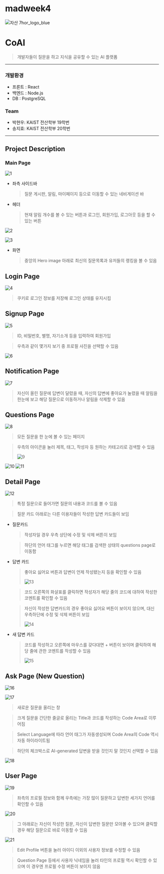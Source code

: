 # madweek4

![자산 7hor_logo_blue](https://github.com/estherjsong/madweek4/assets/40757981/16af10d3-7f6e-489a-864d-9f5fa4267a5e)


# CoAI

> 개발자들이 질문을 하고 지식을 공유할 수 있는 AI 플랫폼
> 

---

### 개발환경

- 프론트 : React
- 백엔드 : Node.js
- DB : PostgreSQL

### Team

- 박현우: KAIST 전산학부 19학번
- 송지효: KAIST 전산학부 20학번

---

## **Project Description**

### Main Page

![1](https://github.com/estherjsong/madweek4/assets/40757981/f13816f6-f59a-4d85-b7da-b7dbb660e35f)

- 좌측 사이드바
    
    > 질문 게시판, 알림, 마이페이지 등으로 이동할 수 있는 네비게이션 바
    > 
- 헤더
    
    > 현재 알림 개수를 볼 수 있는 버튼과 로그인, 회원가입, 로그아웃 등을 할 수 있는 버튼
    > 

![2](https://github.com/estherjsong/madweek4/assets/40757981/b74a0875-da71-403e-a09a-852978fb8ce1)

![3](https://github.com/estherjsong/madweek4/assets/40757981/bf1cc1c1-f4ad-421e-9b79-5911a8e4ac53)

- 화면
    
    > 중앙의 Hero image 아래로 최신의 질문목록과 유저들의 랭킹을 볼 수 있음
    > 
    

## **Login Page**
![4](https://github.com/estherjsong/madweek4/assets/40757981/3e153eb8-2b12-42eb-930e-35c398af54e3)


> 쿠키로 로그인 정보를 저장해 로그인 상태를 유지시킴
> 

## Signup Page

![5](https://github.com/estherjsong/madweek4/assets/40757981/c8d6afee-d9fc-42ba-8173-afdbd5215fac)

> ID, 비밀번호, 별명, 자기소개 등을 입력하여 회원가입
> 

> 우측과 같이 몇가지 보기 중 프로필 사진을 선택할 수 있음
> 

![6](https://github.com/estherjsong/madweek4/assets/40757981/259a8154-9c44-47e0-b365-1c1b1211c9e3)

## Notification Page

![7](https://github.com/estherjsong/madweek4/assets/40757981/4b912c49-efde-440f-9440-a21b8e8a8df5)

> 자신이 올린 질문에 답변이 달렸을 때, 자신의 답변에 좋아요가 눌렸을 때 알림을 한눈에 보고 해당 질문으로 이동하거나 알림을 삭제할 수 있음
> 

## Questions Page
![8](https://github.com/estherjsong/madweek4/assets/40757981/3de6301d-6ae2-4e95-b3e5-f723fad89d0c)


> 모든 질문을 한 눈에 볼 수 있는 페이지
> 

> 우측의 아이콘을 눌러 제목, 태그, 작성자 등 원하는 카테고리로 검색할 수 있음
> 
> 
> ![9](https://github.com/estherjsong/madweek4/assets/40757981/01059aad-47ec-4804-94ad-8c493b82bbec)
> 

![10](https://github.com/estherjsong/madweek4/assets/40757981/f1eee524-16b3-4d6c-917e-35127ced12e8)
![11](https://github.com/estherjsong/madweek4/assets/40757981/8e331d90-bb00-4313-bf20-53c8ebf78c3d)


## Detail Page

![12](https://github.com/estherjsong/madweek4/assets/40757981/d8221c8d-d6d4-416e-8a4e-c16191cc8ce2)

> 특정 질문으로 들어가면 질문의 내용과 코드를 볼 수 있음
> 

> 질문 카드 아래로는 다른 이용자들이 작성한 답변 카드들이 보임
> 
- 질문카드
    
    > 작성자일 경우 우측 상단에 수정 및 삭제 버튼이 보임
    > 
    
    > 하단의 언어 태그를 누르면 해당 태그를 검색한 상태의 questions page로 이동함
    > 
- 답변 카드
    
    > 좋아요 싫어요 버튼과 답변이 언제 작성됐는지 등을 확인할 수 있음
    > 
    > 
    > ![13](https://github.com/estherjsong/madweek4/assets/40757981/ca6d4ec4-123e-4f98-b89c-b0cef998088c)

    > 
    
    > 코드 오른쪽의 화살표를 클릭하면 작성자가 해당 줄의 코드에 대하여 작성한 코멘트를 확인할 수 있음
    > 
    
    > 자신이 작성한 답변카드의 경우 좋아요 싫어요 버튼이 보이지 않으며, 대신 우측하단에 수정 및 삭제 버튼이 보임
    > 
    > 
    > ![14](https://github.com/estherjsong/madweek4/assets/40757981/bfea0f9d-af83-493d-983d-f3dd9211954b)

    > 

- 새 답변 카드
    
    > 코드를 작성하고 오른쪽에 마우스를 갖다대면 + 버튼이 보이며 클릭하여 해당 줄에 관한 코멘트를 작성할 수 있음
    > 
    > 
    > ![15](https://github.com/estherjsong/madweek4/assets/40757981/4b77546b-1330-42a3-97f5-f5752a2b3f80)

    > 

## Ask Page (New Question)

![16](https://github.com/estherjsong/madweek4/assets/40757981/4faec9dc-210c-4b11-99af-65906652a656)

![17](https://github.com/estherjsong/madweek4/assets/40757981/861a0625-bee7-4b41-9c1f-8d4969dac473)

> 새로운 질문을 올리는 창
> 

> 크게 질문을 간단한 줄글로 올리는 Title과 코드를 작성하는 Code Area로 이루어짐
> 

> Select Language에 따라 언어 태그가 자동생성되며 Code Area의 Code 역시 자동 하이라이트됨
> 

> 하단의 체크박스로 AI-generated 답변을 받을 것인지 말 것인지 선택할 수 있음
> 

![18](https://github.com/estherjsong/madweek4/assets/40757981/99f34347-19dd-4603-b459-ab220d2fd054)

## User Page

![19](https://github.com/estherjsong/madweek4/assets/40757981/b6f9c5f7-b59f-475c-b6d4-d0f14982cf66)

> 좌측의 프로필 정보와 함께 우측에는 가장 많이 질문하고 답변한 세가지 언어를 확인할 수 있음
> 

![20](https://github.com/estherjsong/madweek4/assets/40757981/7586fef9-1576-440b-bcaa-185f09394c22)

> 그 아래로는 자신이 작성한 질문, 자신이 답변한 질문만 모아볼 수 있으며 클릭할 경우 해당 질문으로 바로 이동할 수 있음
> 

![21](https://github.com/estherjsong/madweek4/assets/40757981/5a2cd8e5-1123-4727-ac3b-fb6f30b04966)

> Edit Profile 버튼을 눌러 아이디 이외의 사용자 정보를 수정할 수 있음
> 


> Question Page 등에서 사용자 닉네임을 눌러 타인의 프로필 역시 확인할 수 있으며 이 경우엔 프로필 수정 버튼이 보이지 않음
>

